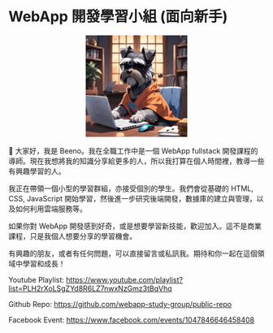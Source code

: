 # WebApp 開發學習小組 (面向新手)

<center>
<img src="./logo/logo.webp" width="200">
</center>

👋 大家好，我是 Beeno。我在全職工作中是一個 WebApp fullstack 開發課程的導師。現在我想將我的知識分享給更多的人，所以我打算在個人時間裡，教導一些有興趣學習的人。

我正在帶領一個小型的學習群組，亦接受個別的學生。我們會從基礎的 HTML, CSS, JavaScript 開始學習，然後進一步研究後端開發，數據庫的建立與管理，以及如何利用雲端服務等。

如果你對 WebApp 開發感到好奇，或是想要學習新技能，歡迎加入。這不是商業課程，只是我個人想要分享的學習機會。

有興趣的朋友，或者有任何問題，可以直接留言或私訊我。期待和你一起在這個領域中學習和成長！

Youtube Playlist: https://www.youtube.com/playlist?list=PLH2rXoLSgZYd8R6LZ7nwxNzGmz3tBqVhq

Github Repo: https://github.com/webapp-study-group/public-repo

Facebook Event: https://www.facebook.com/events/1047846646458408
